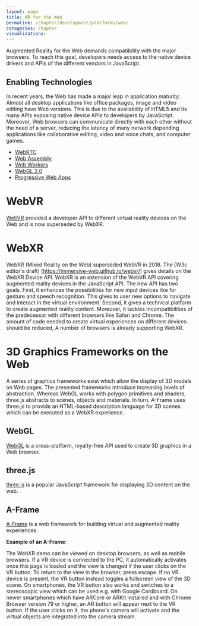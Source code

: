 ```yaml
---
layout: page
title: AR for the Web
permalink: /chapter/development/platforms/web/
categories: chapter
visualizations:
---
```


Augmented Reality for the Web demands compatibility with the major browsers.
To reach this goal, developers needs access to the native device drivers and APIs of the different vendors in JavaScript.

## Enabling Technologies

In recent years, the Web has made a major leap in application maturity.
Almost all desktop applications like office packages, image and video editing have Web versions.
This is due to the availability of HTML5 and its many APIs exposing native device APIs to developers by JavaScript.
Moreover, Web browsers can communicate directly with each other without the need of a server, reducing the latency of many network depending applications like collaborative editing, video and voice chats, and computer games.

- [WebRTC](https://webrtc.org/)
- [Web Assembly](https://webassembly.org/)
- [Web Workers](https://www.w3.org/TR/workers/)
- [WebGL 2.0](https://www.khronos.org/registry/webgl/specs/latest/2.0/)
- [Progressive Web Apps](https://developers.google.com/web/progressive-web-apps/)


# WebVR

[WebVR](https://immersive-web.github.io/webvr/) provided a developer API to different virtual reality devices on the Web and is now superseded by WebXR.

# WebXR

WebXR (Mixed Reality on the Web) superseded WebVR in 2018.
The [W3c editor's draft] (https://immersive-web.github.io/webxr/)
gives details on the WebXR Device API.
WebXR is an extension of the WebVR API covering augmented reality devices in the JavaScript API.
The new API has two goals.
First, it enhances the possibilities for new input devices like for gesture and speech recognition.
This gives to user new options to navigate and interact in the virtual environment.
Second, it gives a technical platform to create augmented reality content.
Moreover, it tackles incompatibilities of the predecessor with different browsers like Safari and Chrome.
The amount of code needed to create virtual experiences on different devices should be reduced,
A number of browsers is already supporting WebXR.

[//]: # (QRD*19)


# 3D Graphics Frameworks on the Web

A series of graphics frameworks exist which allow the display of 3D models on Web pages.
The presented frameworks introduce increasing levels of abstraction.
Whereas WebGL works with polygon primitives and shaders, three.js abstracts to scenes, objects and materials.
In turn, A-Frame uses three.js to provide an HTML-based description language for 3D scenes which can be executed as a WebXR experience.

## WebGL

[WebGL](https://get.webgl.org/) is a cross-platform, royalty-free API used to create 3D graphics in a Web browser.

## three.js

[three.js](https://threejs.org/) is a popular JavaScript framework for displaying 3D content on the web.

## A-Frame

[A-Frame](https://aframe.io/) is a web framework for building virtual and augmented reality experiences.

**Example of an A-Frame**:

<script src="https://aframe.io/releases/1.0.4/aframe.min.js"></script>
<script>
    AFRAME.registerComponent('hide-in-ar-mode', {
        // Set this object invisible while in AR mode.
        init: function() {
            this.el.sceneEl.addEventListener('enter-vr', (ev) => {
                this.wasVisible = this.el.getAttribute('visible');
                if (this.el.sceneEl.is('ar-mode')) {
                    this.el.setAttribute('visible', false);
                }
            });
            this.el.sceneEl.addEventListener('exit-vr', (ev) => {
                if (this.wasVisible) this.el.setAttribute('visible', true);
            });
        }
    });
</script>
<a-scene style="width: 500px; height: 500px" embedded>
    <a-box position="-1 0.5 -3" rotation="0 45 0" color="#4CC3D9" shadow></a-box>
    <a-sphere position="0 1.25 -5" radius="1.25" color="#EF2D5E" shadow></a-sphere>
    <a-cylinder position="1 0.75 -3" radius="0.5" height="1.5" color="#FFC65D" shadow></a-cylinder>
    <a-plane position="0 0 -4" rotation="-90 0 0" width="4" height="4" color="#7BC8A4" shadow></a-plane>
    <a-camera position="0 1.2 0"></a-camera>
    <a-sky color="#ECECEC" hide-in-ar-mode></a-sky>
</a-scene>

The WebXR demo can be viewed on desktop browsers, as well as mobile browsers.
If a VR device is connected to the PC, it automatically activates once this page is loaded and the view is changed if the user clicks on the VR button.
To return to the view in the browser, press escape.
If no VR device is present, the VR button instead toggles a fullscreen view of the 3D scene.
On smartphones, the VR button also works and switches to a stereoscopic view which can be used e.g. with Google Cardboard.
On newer smartphones which have ARCore or ARKit installed and with Chrome Browser version 79 or higher, an AR button will appear next to the VR button.
If the user clicks on it, the phone's camera will activate and the virtual objects are integrated into the camera stream.
